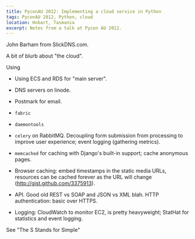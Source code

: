 ```yaml
---
title: PyconAU 2012: Implementing a cloud service in Python
tags: PyconAU 2012, Python, cloud
location: Hobart, Tasmania
excerpt: Notes from a talk at Pycon AU 2012.
---
```


John Barham from SlickDNS.com.

A bit of blurb about "the cloud".

Using

- Using ECS and RDS for "main server".
- DNS servers on linode.
- Postmark for email.
- `fabric`
- `daemontools`

- `celery` on RabbitMQ. Decoupling form submission from processing to improve
  user experience; event logging (gathering metrics).

- `memcached` for caching with Django's built-in support; cache anonymous
  pages.

- Browser caching: embed timestamps in the static media URLs, resources can be
  cached forever as the URL will change (http://gist.github.com/3375913).

- API. Good old REST vs SOAP and JSON vs XML blah. HTTP authentication: basic
  over HTTPS.

- Logging: CloudWatch to monitor EC2, is pretty heavyweight; StatHat for
  statistics and event logging.

See "The S Stands for Simple"
